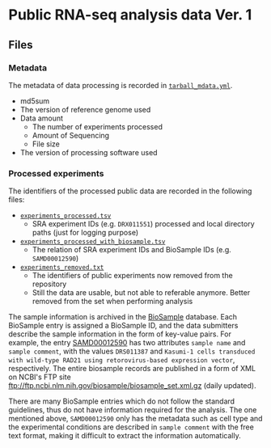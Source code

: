 # Public RNA-seq analysis data Ver. 1

## Files

### Metadata

The metadata of data processing is recorded in [`tarball_mdata.yml`](./tarball_mdata.yml).

- md5sum
- The version of reference genome used
- Data amount
  - The number of experiments processed
  - Amount of Sequencing
  - File size
- The version of processing software used

### Processed experiments

The identifiers of the processed public data are recorded in the following files:

- [`experiments_processed.tsv`](./experiments_processed.tsv)
  - SRA experiment IDs (e.g. `DRX011551`) processed and local directory paths (just for logging purpose)
- [`experiments_processed_with_biosample.tsv`](./experiments_processed_with_biosample.tsv)
  - The relation of SRA experiment IDs and BioSample IDs (e.g. `SAMD00012590`)
- [`experiments_removed.txt`](./experiments_removed.txt)
  - The identifiers of public experiments now removed from the repository
  - Still the data are usable, but not able to referable anymore. Better removed from the set when performing analysis

The sample information is archived in the [BioSample](https://ncbi.nlm.nih.gov/biosample) database. Each BioSample entry is assigned a BioSample ID, and the data submitters describe the sample information in the form of key-value pairs. For example, the entry [SAMD00012590](https://www.ncbi.nlm.nih.gov/biosample/?term=SAMD00012590) has two attributes `sample name` and `sample comment`, with the values `DRS011387` and `Kasumi-1 cells transduced with wild-type RAD21 using retorovirus-based expression vector`, respectively. The entire biosample records are published in a form of XML on NCBI's FTP site ftp://ftp.ncbi.nlm.nih.gov/biosample/biosample_set.xml.gz (daily updated).

There are many BioSample entries which do not follow the standard guidelines, thus do not have information required for the analysis. The one mentioned above, `SAMD00012590` only has the metadata such as cell type and the experimental conditions are described in `sample comment` with the free text format, making it difficult to extract the information automatically.

